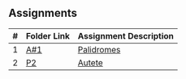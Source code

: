 ##  Assignments

|   #   | Folder Link | Assignment Description |
| :---: | ----------- | ---------------------- |
|   1   | [A#1](https://github.com/Coop-Wolf/2143-OOP/tree/main/Assignments/A%231) | [Palidromes](https://github.com/Coop-Wolf/2143-OOP/blob/main/Assignments/A%231/README.md)   |
|   2   | [P2]() | [Autete]()   |